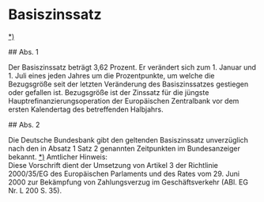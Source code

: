 # Basiszinssatz

[\*)](#BJNR001950896BJNE024003377) 

\#\# Abs. 1

 Der Basiszinssatz beträgt 3,62 Prozent. Er verändert sich zum 1\. Januar und 1\. Juli eines jeden Jahres um die Prozentpunkte, um welche die Bezugsgröße seit der letzten Veränderung des Basiszinssatzes gestiegen oder gefallen ist. Bezugsgröße ist der Zinssatz für die jüngste Hauptrefinanzierungsoperation der Europäischen Zentralbank vor dem ersten Kalendertag des betreffenden Halbjahrs.

\#\# Abs. 2

 Die Deutsche Bundesbank gibt den geltenden Basiszinssatz unverzüglich nach den in Absatz 1 Satz 2 genannten Zeitpunkten im Bundesanzeiger bekannt. [\*)](#FnR.BJNR001950896BJNE024003377) 
Amtlicher Hinweis:  
Diese Vorschrift dient der Umsetzung von Artikel 3 der Richtlinie 2000/35/EG des Europäischen Parlaments und des Rates vom 29\. Juni 2000 zur Bekämpfung von Zahlungsverzug im Geschäftsverkehr (ABl. EG Nr. L 200 S. 35\).
 

